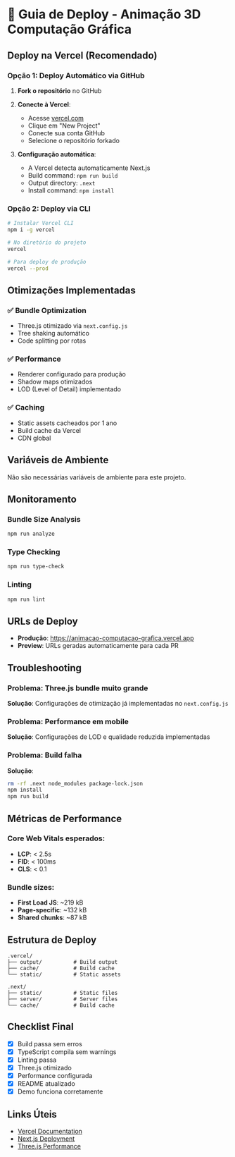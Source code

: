 # 🚀 Guia de Deploy - Animação 3D Computação Gráfica

## Deploy na Vercel (Recomendado)

### Opção 1: Deploy Automático via GitHub

1. **Fork o repositório** no GitHub
2. **Conecte à Vercel**:
   - Acesse [vercel.com](https://vercel.com)
   - Clique em "New Project"
   - Conecte sua conta GitHub
   - Selecione o repositório forkado

3. **Configuração automática**:
   - A Vercel detecta automaticamente Next.js
   - Build command: `npm run build`
   - Output directory: `.next`
   - Install command: `npm install`

### Opção 2: Deploy via CLI

```bash
# Instalar Vercel CLI
npm i -g vercel

# No diretório do projeto
vercel

# Para deploy de produção
vercel --prod
```

## Otimizações Implementadas

### ✅ Bundle Optimization
- Three.js otimizado via `next.config.js`
- Tree shaking automático
- Code splitting por rotas

### ✅ Performance
- Renderer configurado para produção
- Shadow maps otimizados
- LOD (Level of Detail) implementado

### ✅ Caching
- Static assets cacheados por 1 ano
- Build cache da Vercel
- CDN global

## Variáveis de Ambiente

Não são necessárias variáveis de ambiente para este projeto.

## Monitoramento

### Bundle Size Analysis
```bash
npm run analyze
```

### Type Checking
```bash
npm run type-check
```

### Linting
```bash
npm run lint
```

## URLs de Deploy

- **Produção**: https://animacao-computacao-grafica.vercel.app
- **Preview**: URLs geradas automaticamente para cada PR

## Troubleshooting

### Problema: Three.js bundle muito grande
**Solução**: Configurações de otimização já implementadas no `next.config.js`

### Problema: Performance em mobile
**Solução**: Configurações de LOD e qualidade reduzida implementadas

### Problema: Build falha
**Solução**: 
```bash
rm -rf .next node_modules package-lock.json
npm install
npm run build
```

## Métricas de Performance

### Core Web Vitals esperados:
- **LCP**: < 2.5s
- **FID**: < 100ms  
- **CLS**: < 0.1

### Bundle sizes:
- **First Load JS**: ~219 kB
- **Page-specific**: ~132 kB
- **Shared chunks**: ~87 kB

## Estrutura de Deploy

```
.vercel/
├── output/          # Build output
├── cache/           # Build cache
└── static/          # Static assets

.next/
├── static/          # Static files
├── server/          # Server files
└── cache/           # Build cache
```

## Checklist Final

- [x] Build passa sem erros
- [x] TypeScript compila sem warnings  
- [x] Linting passa
- [x] Three.js otimizado
- [x] Performance configurada
- [x] README atualizado
- [x] Demo funciona corretamente

## Links Úteis

- [Vercel Documentation](https://vercel.com/docs)
- [Next.js Deployment](https://nextjs.org/docs/deployment)
- [Three.js Performance](https://threejs.org/docs/#manual/en/introduction/Performance-tips)
